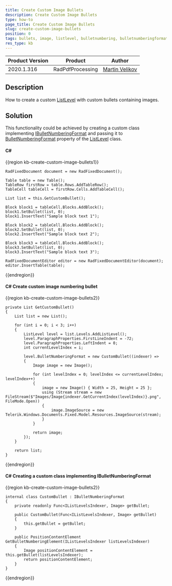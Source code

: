 ```yaml
---
title: Create Custom Image Bullets
description: Create Custom Image Bullets
type: how-to
page_title: Create Custom Image Bullets
slug: create-custom-image-bullets
position: 0
tags: bullets, image, listlevel, bulletnumbering, bulletnumberingformat
res_type: kb
---
```


<table>
<thead>
	<tr>
		<th>Product Version</th>
		<th>Product</th>
		<th>Author</th>
	</tr>
</thead>
<tbody>
	<tr>
		<td>2020.1.316</td>
		<td>RadPdfProcessing</td>
		<td><a href="https://www.telerik.com/blogs/author/martin-velikov">Martin Velikov</a></td>
	</tr>
</tbody>
</table>

## Description

How to create a custom [ListLevel](https://docs.telerik.com/devtools/document-processing/api/Telerik.Windows.Documents.Fixed.Model.Editing.Lists.ListLevel.html) with custom bullets containing images.

## Solution

This functionality could be achieved by creating a custom class implementing [IBulletNumberingFormat](https://docs.telerik.com/devtools/document-processing/api/Telerik.Windows.Documents.Fixed.Model.Editing.Lists.IBulletNumberingFormat.html) and passing it to [BulletNumberingFormat](https://docs.telerik.com/devtools/document-processing/api/Telerik.Windows.Documents.Fixed.Model.Editing.Lists.ListLevel.html#collapsible-Telerik_Windows_Documents_Fixed_Model_Editing_Lists_ListLevel_BulletNumberingFormat) property of the [ListLevel](https://docs.telerik.com/devtools/document-processing/api/Telerik.Windows.Documents.Fixed.Model.Editing.Lists.ListLevel.html) class.

#### __C#__

{{region kb-create-custom-image-bullets1}}

	RadFixedDocument document = new RadFixedDocument();

	Table table = new Table();
	TableRow firstRow = table.Rows.AddTableRow();
	TableCell tableCell = firstRow.Cells.AddTableCell();

	List list = this.GetCustomBullet();

	Block block1 = tableCell.Blocks.AddBlock();
	block1.SetBullet(list, 0);
	block1.InsertText("Sample block text 1");

	Block block2 = tableCell.Blocks.AddBlock();
	block2.SetBullet(list, 0);
	block2.InsertText("Sample block text 2");

	Block block3 = tableCell.Blocks.AddBlock();
	block3.SetBullet(list, 0);
	block3.InsertText("Sample block text 3");

	RadFixedDocumentEditor editor = new RadFixedDocumentEditor(document);
	editor.InsertTable(table);
 
{{endregion}}

#### __C#__ Create custom image numbering bullet

{{region kb-create-custom-image-bullets2}}

	private List GetCustomBullet()
	{
		List list = new List();

		for (int i = 0; i < 3; i++)
		{
			ListLevel level = list.Levels.AddListLevel();
			level.ParagraphProperties.FirstLineIndent = -72;
			level.ParagraphProperties.LeftIndent = 0;
			int currentLevelIndex = i;

			level.BulletNumberingFormat = new CustomBullet((indexer) =>
			{
				Image image = new Image();

				for (int levelIndex = 0; levelIndex <= currentLevelIndex; levelIndex++)
				{
					image = new Image() { Width = 25, Height = 25 };
					using (Stream stream = new FileStream($"Images/Image{indexer.GetCurrentIndex(levelIndex)}.png", FileMode.Open))
					{
						image.ImageSource = new Telerik.Windows.Documents.Fixed.Model.Resources.ImageSource(stream);
					}
				}

				return image;
			});
		}

		return list;
	}

{{endregion}}

#### __C#__ Creating a custom class implementing IBulletNumberingFormat

{{region kb-create-custom-image-bullets2}}

	internal class CustomBullet : IBulletNumberingFormat
    {
        private readonly Func<IListLevelsIndexer, Image> getBullet;

        public CustomBullet(Func<IListLevelsIndexer, Image> getBullet)
        {
            this.getBullet = getBullet;
        }

        public PositionContentElement GetBulletNumberingElement(IListLevelsIndexer listLevelsIndexer)
        {
            Image positionContentElement = this.getBullet(listLevelsIndexer);
            return positionContentElement;
        }
    }
	
{{endregion}}
